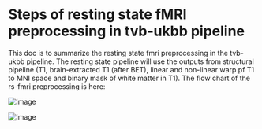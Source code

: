 # Steps of resting state fMRI preprocessing in tvb-ukbb pipeline

This doc is to summarize the resting state fmri preprocessing in the tvb-ukbb pipeline. The resting state pipeline will use the outputs from structural pipeline (T1, brain-extracted T1 (after BET), linear and non-linear warp pf T1 to MNI space and binary mask of white matter in T1). The flow chart of the rs-fmri preprocessing is here:

![image](https://user-images.githubusercontent.com/37648360/157544150-6e5ceb0d-90f2-4e32-908c-f36b56fc65bf.png)

![image](https://user-images.githubusercontent.com/37648360/157547046-4d802439-6e39-4777-b9fd-5e9c0985a109.png)
